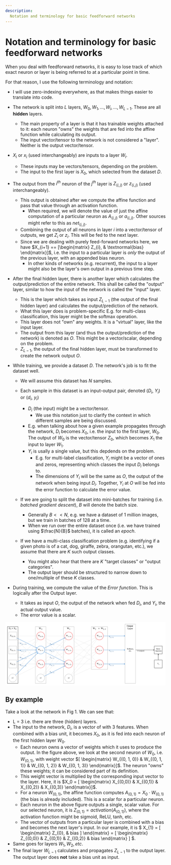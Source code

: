 ```yaml
---
description: 
  Notation and terminology for basic feedforward networks
---
```


# Notation and terminology for basic feedforward networks

When you deal with feedforward networks, it is easy to lose track of which exact neuron or layer is being referred to at a particular point in time.

For that reason, I use the following terminology and notation:

- I will use zero-indexing everywhere, as that makes things easier to translate into code.
- The network is split into $L$ layers, $W_0, W_1, \dots, W_i, \dots, W_{L-1}$. These are all **hidden** layers.
    - The main property of a layer is that it has trainable weights attached to it: each neuron "owns" the weights that are fed into the affine function while calculating its output.
    - The input vector/tensor to the network is not considered a "layer". Neither is the output vector/tensor.

- $X_i$ or $x_i$ (used interchangeably) are inputs to a layer $W_i$. 
    - These inputs may be vectors/tensors, depending on the problem.
    - The input to the first layer is $X_0$, which selected from the dataset $D$.

- The output from the $i^{th}$ neuron of the $j^{th}$ layer is $Z_{(i,j)}$ or $z_{(i,j)}$ (used interchangeably). 
    - This output is obtained after we compute the affine function and pass that value through an activation function.
        - When required, we will denote the value of just the affine computation of a particular neuron as $A_{(i,j)}$ or $a_{(i,j)}$. Other sources might refer to this as $net_{(i,j)}$.
    - Combining the output of all neurons in layer $i$ into a vector/tensor of outputs, we get $Z_i$ or $z_i$. This will be fed to the next layer.
    - Since we are dealing with purely feed-forward networks here, we have $X_{i+1} == [\begin{matrix} Z_{i}, & \textnormal{bias} \end{matrix}]$, i.e. the input to a particular layer is _only_ the output of the previous layer, with an appended bias neuron. 
        - In other kinds of networks (e.g. recurrent), the input to a layer might also be the layer's own output in a previous time step.

- After the final hidden layer, there is another layer which calculates the output/prediction of the entire network. This shall be called the "output" layer, similar to how the input of the network is called the "input" layer.
    - This is the layer which takes as input $Z_{L-1}$ (the output of the final hidden layer) and calculates the output/prediction of the network. 
    - What this layer does is problem-specific E.g. for multi-class classification, this layer might be the softmax operation.
    - This layer does not "own" any weights. It is a "virtual" layer, like the input layer.
    - The output from this layer (and thus the output/prediction of the network) is denoted as $O$. This might be a vector/scalar, depending on the problem.
    - $Z_{L-1}$, the output of the final hidden layer, must be transformed to create the network output $O$.

- While training, we provide a dataset $D$. The network's job is to fit the dataset well. 
    - We will assume this dataset has $N$ samples.
    - Each sample in this dataset is an input-output pair, denoted ($D_i$, $Y_i$) or ($d_i$, $y_i$)
        - $D_i$ (the input) might be a vector/tensor.
            - We use this notation just to clarify the context in which different samples are being discussed. 
        - E.g. when talking about how a given example propagates through the network, $D_i$ becomes $X_0$, i.e. the input to the first layer, $W_0$. The output of $W_0$ is the vector/tensor $Z_0$, which becomes $X_1$ the input to layer $W_1$.
        - $Y_i$ is usally a single value, but this depdends on the problem.
            - E.g. for multi-label classification, $Y_i$ might be a vector of ones and zeros, representing which classes the input $D_i$ belongs to.
            - The dimensions of $Y_i$ will be the same as $O$, the output of the network when being input $D_i$. Together, $Y_i$ at $O$ will be fed into the error function to calculate the error value.

    - If we are going to split the dataset into mini-batches for training (i.e. _batched gradient descent_), $B$ will denote the batch size. 
        - Generally $B \lt\lt N$, e.g. we have a dataset of 1 million images, but we train in batches of 128 at a time.
        - When we run over the entire dataset once (i.e. we have trained using $\frac{N}{B}$ batches), it is called an _epoch_.
    - If we have a multi-class classification problem (e.g. identifying if a given photo is of a cat, dog, giraffe, zebra, orangutan, etc.), we assume that there are $K$ such output classes. 
        - You might also hear that there are $K$ "target classes" or "output categories".
        - The output layer should be structured to narrow down to one/multiple of these $K$ classes.

- During training, we compute the value of the _Error function_. This is logically after the Output layer. 
    - It takes as input $O$, the output of the network when fed $D_i$, and $Y_i$, the actual output value. 
    - The error value is a scalar.

![Fig 1. Basic feedforward neural network](../../.gitbook/assets/basic-feed-forward-neural-network.png)


## By example

Take a look at the network in Fig 1. We can see that: 
- L = 3 i.e. there are three (hidden) layers.
- The input to the network, $D_i$, is a vector of with 3 features. When combined with a bias unit, it becomes $X_0$, as it is fed into each neuron of the first hidden layer $W_0$.
    - Each neuron owns a vector of weights which it uses to produce the output. In the figure above, we look at the second neuron of $W_0$, i.e. $W_{(0, 1)}$, with weight vector $[ \begin{matrix} W_{(0, 1, 0)} & W_{(0, 1, 1)} & W_{(0, 1, 2)} & W_{(0, 1, 3)} \end{matrix}]$. The neuron "owns" these weights; it can be considered part of its definition.
    - This weight vector is multiplied by the corresponding input vector to the layer. Here, it is $X_0 = [ \begin{matrix} X_{(0,0)} & X_{(0,1)} & X_{(0,2)} & X_{(0,3)} \end{matrix}]$.
    - For a neuron $W_{(0,1)}$, the affine function computes $A_{(0,1)} = X_0 \cdot W_{(0,1)}$ (the bias is already included). This is a scalar for a particular neuron.
    - Each neuron in the above figure outputs a single, scalar value. For our selected neuron, it is $Z_{(0,1)} = activation(A_{(0,1)})$, where the activation function might be sigmoid, ReLU, tanh, etc.
    - The vector of outputs from a particular layer is combined with a bias and becomes the next layer's input. In our example, it is $ X_{1} = [ \begin{matrix} Z_{0}, & bias ] \end{matrix}  = [ \begin{matrix} Z_{(0,0)} & Z_{(0,1)} & Z_{(0,2)} & bias \end{matrix} ] $.
- Same goes for layers $W_1, W_2, etc$.
- The final layer $W_{L-1}$ calculates and propagates $Z_{L-1}$ to the output layer. The output layer does **not** take a bias unit as input.